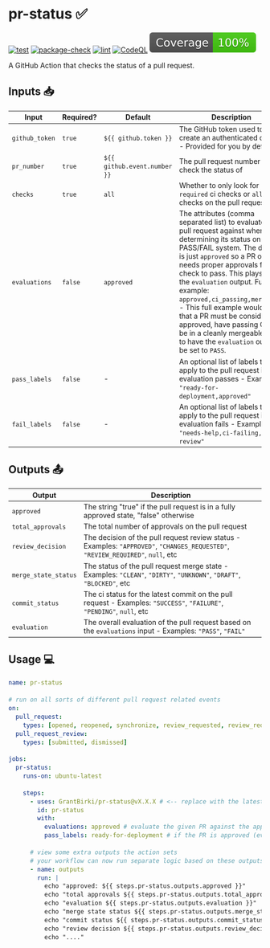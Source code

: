 # pr-status ✅

[![test](https://github.com/GrantBirki/pr-status/actions/workflows/test.yml/badge.svg)](https://github.com/GrantBirki/pr-status/actions/workflows/test.yml)
[![package-check](https://github.com/GrantBirki/pr-status/actions/workflows/package-check.yml/badge.svg)](https://github.com/GrantBirki/pr-status/actions/workflows/package-check.yml)
[![lint](https://github.com/GrantBirki/pr-status/actions/workflows/lint.yml/badge.svg)](https://github.com/GrantBirki/pr-status/actions/workflows/lint.yml)
[![CodeQL](https://github.com/GrantBirki/pr-status/actions/workflows/codeql-analysis.yml/badge.svg)](https://github.com/GrantBirki/pr-status/actions/workflows/codeql-analysis.yml)
[![coverage](./badges/coverage.svg)](./badges/coverage.svg)

A GitHub Action that checks the status of a pull request.

## Inputs 📥

| Input | Required? | Default | Description |
| ----- | --------- | ------- | ----------- |
| `github_token` | `true` | `${{ github.token }}` | The GitHub token used to create an authenticated client - Provided for you by default! |
| `pr_number` | `true` | `${{ github.event.number }}` | The pull request number to check the status of |
| `checks` | `true` | `all` | Whether to only look for `required` ci checks or `all` ci checks on the pull request |
| `evaluations` | `false` | `approved` | The attributes (comma separated list) to evaluate the pull request against when determining its status on a PASS/FAIL system. The default is just `approved` so a PR only needs proper approvals for this check to pass. This plays into the `evaluation` output. Full example: `approved,ci_passing,mergeable` - This full example would state that a PR must be considered approved, have passing CI, and be in a cleanly mergeable state to have the `evaluation` output be set to `PASS`. |
| `pass_labels` | `false` | - | An optional list of labels to apply to the pull request if the evaluation passes - Examples: `"ready-for-deployment,approved"` |
| `fail_labels` | `false` | - | An optional list of labels to apply to the pull request if the evaluation fails - Examples: `"needs-help,ci-failing,needs-review"` |

## Outputs 📤

| Output | Description |
| ------ | ----------- |
| `approved` | The string "true" if the pull request is in a fully approved state, "false" otherwise |
| `total_approvals` | The total number of approvals on the pull request |
| `review_decision` | The decision of the pull request review status - Examples: `"APPROVED"`, `"CHANGES_REQUESTED"`, `"REVIEW_REQUIRED"`, `null`, etc |
| `merge_state_status` | The status of the pull request merge state - Examples: `"CLEAN"`, `"DIRTY"`, `"UNKNOWN"`, `"DRAFT"`, `"BLOCKED"`, etc |
| `commit_status` | The ci status for the latest commit on the pull request - Examples: `"SUCCESS"`, `"FAILURE"`, `"PENDING"`, `null`, etc |
| `evaluation` | The overall evaluation of the pull request based on the `evaluations` input - Examples: `"PASS"`, `"FAIL"` |

## Usage 💻

```yaml
name: pr-status

# run on all sorts of different pull request related events
on:
  pull_request:
    types: [opened, reopened, synchronize, review_requested, review_request_removed, labeled]
  pull_request_review:
    types: [submitted, dismissed]

jobs:
  pr-status:
    runs-on: ubuntu-latest

    steps:
      - uses: GrantBirki/pr-status@vX.X.X # <-- replace with the latest version
        id: pr-status
        with:
          evaluations: approved # evaluate the given PR against the approved attribute
          pass_labels: ready-for-deployment # if the PR is approved (evaluation passes), apply the ready-for-deployment label
      
      # view some extra outputs the action sets
      # your workflow can now run separate logic based on these outputs
      - name: outputs
        run: |
          echo "approved: ${{ steps.pr-status.outputs.approved }}"
          echo "total approvals ${{ steps.pr-status.outputs.total_approvals }}"
          echo "evaluation ${{ steps.pr-status.outputs.evaluation }}"
          echo "merge state status ${{ steps.pr-status.outputs.merge_state_status }}"
          echo "commit status ${{ steps.pr-status.outputs.commit_status }}"
          echo "review decision ${{ steps.pr-status.outputs.review_decision }}"
          echo "...."
```
